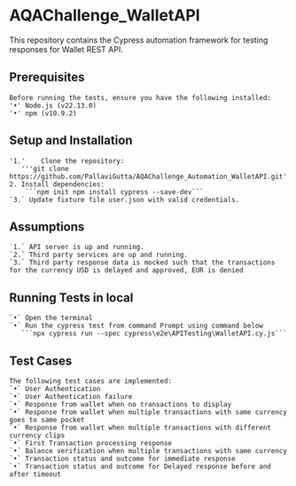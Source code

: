 # AQAChallenge_WalletAPI
  This repository contains the Cypress automation framework for testing responses for Wallet REST API.
## Prerequisites
    Before running the tests, ensure you have the following installed:
    '•'	Node.js (v22.13.0)
    '•'	npm (v10.9.2)
## Setup and Installation
    '1.'	Clone the repository:
       '''git clone https://github.com/PallaviGutta/AQAChallenge_Automation_WalletAPI.git'''
    2. Install dependencies:
        ```npm init npm install cypress --save-dev```
    `3.` Update fixture file user.json with valid credentials.
## Assumptions
    `1.` API server is up and running.
    `2.` Third party services are up and running.
    `3.` Third party response data is mocked such that the transactions for the currency USD is delayed and approved, EUR is denied
## Running Tests in local
    `•`	Open the terminal
    `•`	Run the cypress test from command Prompt using command below 
       ```npx cypress run --spec cypress\e2e\APITesting\WalletAPI.cy.js```
## Test Cases
    The following test cases are implemented:
    `•`	User Authentication
    `•`	User Authentication failure
    `•`	Response from wallet when no transactions to display
    `•`	Response from wallet when multiple transactions with same currency goes to same pocket
    `•`	Response from wallet when multiple transactions with different currency clips
    `•`	First Transaction processing response 
    `•`	Balance verification when multiple transactions with same currency
    `•`	Transaction status and outcome for immediate response
    `•`	Transaction status and outcome for Delayed response before and after timeout
